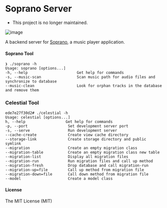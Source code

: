 # Soprano Server
- This project is no longer maintained.

![image](https://user-images.githubusercontent.com/71740767/235468526-9a0eb8bb-886b-49d2-8b6f-85d8e5e8d53a.png)

A backend server for <a href="https://github.com/whleucka/soprano-react" title='Soprano'>Soprano</a>, a music player application.

#### Soprano Tool
```
❯ ./soprano -h
Usage: soprano [options...]
-h, --help                      Get help for commands
-s, --music-scan                Scan music path for audio files and synchronize to database
--music-clean                   Look for orphan tracks in the database and remove them
```


### Celestial Tool
```
ede7e27f30d2# ./celestial -h
Usage: celestial [options...]
h, --help                  Get help for commands
-p, --port                  Set development server port
-s, --serve                 Run development server
--cache-create              Create view cache directory
--storage-link              Create storage directory and public symlink
--migration                 Create an empty migration class
--migration-table           Create an empty migration class new table
--migration-list            Display all migration files
--migration-run             Run migration files and call up method
--migration-fresh           Drop database and call migration-run
--migration-up=file         Call up method from migration file
--migration-down=file       Call down method from migration file
--model                     Create a model class
```


#### License
The MIT License (MIT)
